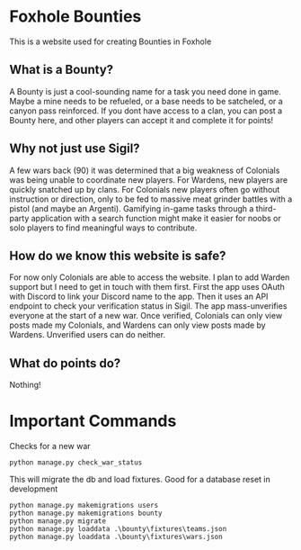 
# Foxhole Bounties

This is a website used for creating Bounties in Foxhole

## What is a Bounty?

A Bounty is just a cool-sounding name for a task you need done in game. Maybe a mine needs to be refueled, or a base needs to be satcheled, or a canyon pass reinforced. If you dont have access to a clan, you can post a Bounty here, and other players can accept it and complete it for points!

## Why not just use Sigil?

A few wars back (90) it was determined that a big weakness of Colonials was being unable to coordinate new players. For Wardens, new players are quickly snatched up by clans. For Colonials new players often go without instruction or direction, only to be fed to massive meat grinder battles with a pistol (and maybe an Argenti). Gamifying in-game tasks through a third-party application with a search function might make it easier for noobs or solo players to find meaningful ways to contribute.

## How do we know this website is safe?

For now only Colonials are able to access the website. I plan to add Warden support but I need to get in touch with them first. First the app uses OAuth with Discord to link your Discord name to the app. Then it uses an API endpoint to check your verification status in Sigil. The app mass-unverifies everyone at the start of a new war. Once verified, Colonials can only view posts made my Colonials, and Wardens can only view posts made by Wardens. Unverified users can do neither.

## What do points do?

Nothing!



# Important Commands

Checks for a new war  

    python manage.py check_war_status

This will migrate the db and load fixtures. Good for a database reset in development  

    python manage.py makemigrations users  
    python manage.py makemigrations bounty  
    python manage.py migrate  
    python manage.py loaddata .\bounty\fixtures\teams.json  
    python manage.py loaddata .\bounty\fixtures\wars.json  

